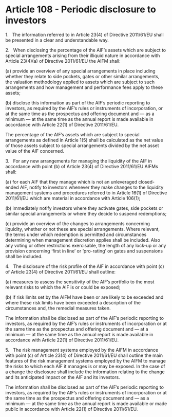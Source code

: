 # Article 108 - Periodic disclosure to investors


1.   The information referred to in Article 23(4) of Directive 2011/61/EU shall be presented in a clear and understandable way.

2.   When disclosing the percentage of the AIF’s assets which are subject to special arrangements arising from their illiquid nature in accordance with Article 23(4)(a) of Directive 2011/61/EU the AIFM shall:

(a) provide an overview of any special arrangements in place including whether they relate to side pockets, gates or other similar arrangements, the valuation methodology applied to assets which are subject to such arrangements and how management and performance fees apply to these assets;

(b) disclose this information as part of the AIF’s periodic reporting to investors, as required by the AIF’s rules or instruments of incorporation, or at the same time as the prospectus and offering document and — as a minimum — at the same time as the annual report is made available in accordance with Article 22(1) of Directive 2011/61/EU.

The percentage of the AIF’s assets which are subject to special arrangements as defined in Article 1(5) shall be calculated as the net value of those assets subject to special arrangements divided by the net asset value of the AIF concerned.

3.   For any new arrangements for managing the liquidity of the AIF in accordance with point (b) of Article 23(4) of Directive 2011/61/EU AIFMs shall:

(a) for each AIF that they manage which is not an unleveraged closed-ended AIF, notify to investors whenever they make changes to the liquidity management systems and procedures referred to in Article 16(1) of Directive 2011/61/EU which are material in accordance with Article 106(1);

(b) immediately notify investors where they activate gates, side pockets or similar special arrangements or where they decide to suspend redemptions;

(c) provide an overview of the changes to arrangements concerning liquidity, whether or not these are special arrangements. Where relevant, the terms under which redemption is permitted and circumstances determining when management discretion applies shall be included. Also any voting or other restrictions exercisable, the length of any lock-up or any provision concerning ‘first in line’ or ‘pro-rating’ on gates and suspensions shall be included.

4.   The disclosure of the risk profile of the AIF in accordance with point (c) of Article 23(4) of Directive 2011/61/EU shall outline:

(a) measures to assess the sensitivity of the AIF’s portfolio to the most relevant risks to which the AIF is or could be exposed;

(b) if risk limits set by the AIFM have been or are likely to be exceeded and where these risk limits have been exceeded a description of the circumstances and, the remedial measures taken.

The information shall be disclosed as part of the AIF’s periodic reporting to investors, as required by the AIF’s rules or instruments of incorporation or at the same time as the prospectus and offering document and — at a minimum — at the same time as the annual report is made available in accordance with Article 22(1) of Directive 2011/61/EU.

5.   The risk management systems employed by the AIFM in accordance with point (c) of Article 23(4) of Directive 2011/61/EU shall outline the main features of the risk management systems employed by the AIFM to manage the risks to which each AIF it manages is or may be exposed. In the case of a change the disclosure shall include the information relating to the change and its anticipated impact on the AIF and its investors.

The information shall be disclosed as part of the AIF’s periodic reporting to investors, as required by the AIF’s rules or instruments of incorporation or at the same time as the prospectus and offering document and — as a minimum — at the same time as the annual report is made available or made public in accordance with Article 22(1) of Directive 2011/61/EU.

